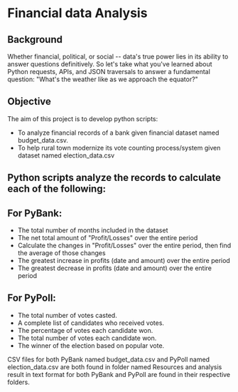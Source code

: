 # Financial data Analysis 

## Background
Whether financial, political, or social -- data's true power lies in its ability to answer questions definitively. So let's take what you've learned about Python requests, APIs, and JSON traversals to answer a fundamental question: "What's the weather like as we approach the equator?"

## Objective

The aim of this project is to develop python scripts:
    
-  To analyze financial records of a bank given financial dataset named budget_data.csv.
-  To help rural town modernize its vote counting process/system given dataset named election_data.csv
    
## Python scripts analyze the records to calculate each of the following:

## For PyBank:

-  The total number of months included in the dataset
-  The net total amount of "Profit/Losses" over the entire period
-  Calculate the changes in "Profit/Losses" over the entire period, then find the average of those changes
-  The greatest increase in profits (date and amount) over the entire period
-  The greatest decrease in profits (date and amount) over the entire period
   
## For PyPoll:
-  The total number of votes casted.
-  A complete list of candidates who received votes.
-  The percentage of votes each candidate won.
-  The total number of votes each candidate won.
-  The winner of the election based on popular vote.

CSV files for both PyBank named budget_data.csv and PyPoll named election_data.csv are both found in folder named Resources and analysis result in text format for both PyBank and PyPoll are found in their respective folders.
